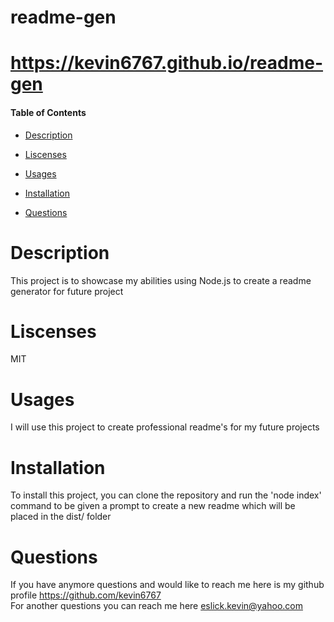 # readme-gen
  # <https://kevin6767.github.io/readme-gen>
  #### Table of Contents
  
  - [Description](https://github.com/kevin6767/readme-gen#description)
  
  - [Liscenses](https://github.com/kevin6767/readme-gen#liscenses)
  
  - [Usages](https://github.com/kevin6767/readme-gen#usages)
  
  - [Installation](https://github.com/kevin6767/readme-gen#installation)
  
  - [Questions](https://github.com/kevin6767/readme-gen#questions)

  # Description
  This project is to showcase my abilities using Node.js to create a readme generator for future project
  # Liscenses
  MIT
  # Usages
  I will use this project to create professional readme's for my future projects
  # Installation
  To install this project, you can clone the repository and run the 'node index' command to be given a prompt to create a new readme which will be placed in the dist/ folder
  # Questions
  If you have anymore questions and would like to reach me here is my github profile <https://github.com/kevin6767>
  <br>
  For another questions you can reach me here <eslick.kevin@yahoo.com>
  